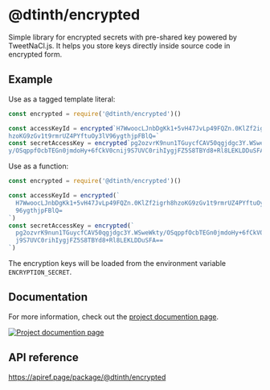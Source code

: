 # @dtinth/encrypted

Simple library for encrypted secrets with pre-shared key powered by
TweetNaCl.js. It helps you store keys directly inside source code in encrypted
form.

## Example

Use as a tagged template literal:

```js
const encrypted = require('@dtinth/encrypted')()

const accessKeyId = encrypted`H7WwoocLJnbDgKk1+5vH47JvLp49FQZn.0KlZf2igrh8
hzoKG9zGv1t9rmrUZ4PYftuOy3lV96ygthjpFBlQ=`
const secretAccessKey = encrypted`pg2ozvrK9nun1TGuycfCAV50qgjdgc3Y.WSweWkt
y/OSqppfOcbTEGn0jmdoHy+6fCkV0cnij9S7UVC0rihIygjFZ5S8TBYd8+Rl8LEKLDDuSFA==`
```

Use as a function:

```js
const encrypted = require('@dtinth/encrypted')()

const accessKeyId = encrypted(`
  H7WwoocLJnbDgKk1+5vH47JvLp49FQZn.0KlZf2igrh8hzoKG9zGv1t9rmrUZ4PYftuOy3lV
  96ygthjpFBlQ=
`)
const secretAccessKey = encrypted(`
  pg2ozvrK9nun1TGuycfCAV50qgjdgc3Y.WSweWkty/OSqppfOcbTEGn0jmdoHy+6fCkV0cni
  j9S7UVC0rihIygjFZ5S8TBYd8+Rl8LEKLDDuSFA==
`)
```

The encryption keys will be loaded from the environment variable
`ENCRYPTION_SECRET`.

## Documentation

For more information, check out the
[project documention page](https://docs.dt.in.th/encrypted/index.html).

[![Project documention page](https://ss.dt.in.th/api/screenshots/docs-encrypted__index.png)](https://docs.dt.in.th/encrypted/index.html)

## API reference

<https://apiref.page/package/@dtinth/encrypted>
